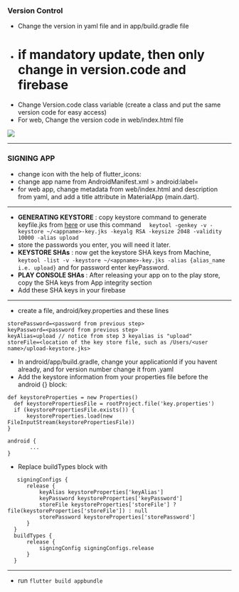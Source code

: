 
### Version Control
 - Change the version in yaml file and in app/build.gradle file
 - # if mandatory update, then only change in version.code and firebase
 - Change Version.code class variable (create a class and put the same version code for easy access)
 - For web, Change the version code in web/index.html file 
<img src="https://i.stack.imgur.com/5FUZJ.jpg">

<hr>

### SIGNING APP
 - change icon with the help of flutter_icons:
 - change app name from AndroidManifest.xml > android:label=<name>
 - for web app, change metadata from web/index.html and description from yaml, and add a title attribute in MaterialApp (main.dart).
 - --
 - <b>GENERATING KEYSTORE</b> : copy keystore command to generate keyfile.jks from <a href="https://flutter.dev/docs/deployment/android">here</a> or use this command ```  keytool -genkey -v -keystore ~/<appname>-key.jks -keyalg RSA -keysize 2048 -validity 10000 -alias upload```
 - store the passwords you enter, you will need it later.
 - <b>KEYSTORE SHAs</b> : now get the keystore SHA keys from Machine, ```keytool -list -v -keystore ~/<appname>-key.jks -alias {alias_name i.e. upload}``` and for password enter keyPassword.
 - <b>PLAY CONSOLE SHAs </b> : After releasing your app on to the play store, copy the SHA keys from App integrity section
 - Add these SHA keys in your firebase
 - --
 - create a file, android/key.properties and these lines
 ```
storePassword=<password from previous step>
keyPassword=<password from previous step>
keyAlias=upload // notice from step 3 keyalias is "upload"
storeFile=<location of the key store file, such as /Users/<user name>/upload-keystore.jks>
```
 - In android/app/build.gradle, change your applicationId if you havent already, and for version number change it from .yaml
 - Add the keystore information from your properties file before the android {} block:
 ```
 def keystoreProperties = new Properties()
   def keystorePropertiesFile = rootProject.file('key.properties')
   if (keystorePropertiesFile.exists()) {
       keystoreProperties.load(new FileInputStream(keystorePropertiesFile))
}

android {
        ...
}
```
 - Replace buildTypes block with 
 ```
    signingConfigs {
       release {
           keyAlias keystoreProperties['keyAlias']
           keyPassword keystoreProperties['keyPassword']
           storeFile keystoreProperties['storeFile'] ? file(keystoreProperties['storeFile']) : null
           storePassword keystoreProperties['storePassword']
       }
   }
   buildTypes {
       release {
           signingConfig signingConfigs.release
       }
   }
```
 - --
 - run ```flutter build appbundle```
